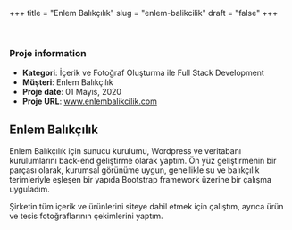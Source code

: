 +++
title = "Enlem Balıkçılık"
slug = "enlem-balikcilik"
draft = "false"
+++


<!-- ======= Portfolio Details Section ======= -->
<section class="portfolio-details">
<div class="container">

<div class="portfolio-details-container">

<div class="owl-carousel portfolio-details-carousel">
        <img src="/images/portfolio/enlemb.jpg" class="img-fluid" alt="">
        <img src="/images/portfolio/enlemb-1.jpg" class="img-fluid" alt="">
        <img src="/images/portfolio/enlemb-2.jpg" class="img-fluid" alt="">
</div>

<div class="portfolio-info">
        <h3>Proje information</h3>
        <ul>
          <li><strong>Kategori</strong>: İçerik ve Fotoğraf Oluşturma ile Full Stack Development</li>
          <li><strong>Müşteri</strong>: Enlem Balıkçılık</li>
          <li><strong>Proje date</strong>: 01 Mayıs, 2020</li>
          <li><strong>Proje URL</strong>: <a href="http://www.enlembalikcilik.com/">www.enlembalikcilik.com</a></li>
        </ul>
</div>

</div>

<div class="portfolio-description">
     <h2>Enlem Balıkçılık</h2>
          <p>
           Enlem Balıkçılık için sunucu kurulumu, Wordpress ve veritabanı kurulumlarını back-end geliştirme olarak yaptım. Ön yüz geliştirmenin bir parçası olarak, kurumsal görünüme uygun, genellikle su ve balıkçılık terimleriyle eşleşen bir yapıda Bootstrap framework üzerine bir çalışma uyguladım.</p>
           <p>
            Şirketin tüm içerik ve ürünlerini siteye dahil etmek için çalıştım, ayrıca ürün ve tesis fotoğraflarının çekimlerini yaptım.</p>
</div>
</div>
</section><!-- End Portfolio Details Section -->
